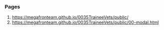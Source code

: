 ### Pages
1. <https://megafronteam.github.io/0035TraineeVets/public/>
2. <https://megafronteam.github.io/0035TraineeVets/public/00-modal.html>
